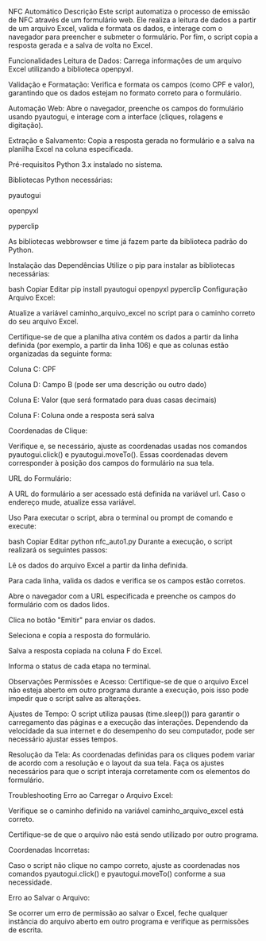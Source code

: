 NFC Automático
Descrição
Este script automatiza o processo de emissão de NFC através de um formulário web. Ele realiza a leitura de dados a partir de um arquivo Excel, valida e formata os dados, e interage com o navegador para preencher e submeter o formulário. Por fim, o script copia a resposta gerada e a salva de volta no Excel.

Funcionalidades
Leitura de Dados: Carrega informações de um arquivo Excel utilizando a biblioteca openpyxl.

Validação e Formatação: Verifica e formata os campos (como CPF e valor), garantindo que os dados estejam no formato correto para o formulário.

Automação Web: Abre o navegador, preenche os campos do formulário usando pyautogui, e interage com a interface (cliques, rolagens e digitação).

Extração e Salvamento: Copia a resposta gerada no formulário e a salva na planilha Excel na coluna especificada.

Pré-requisitos
Python 3.x instalado no sistema.

Bibliotecas Python necessárias:

pyautogui

openpyxl

pyperclip

As bibliotecas webbrowser e time já fazem parte da biblioteca padrão do Python.

Instalação das Dependências
Utilize o pip para instalar as bibliotecas necessárias:

bash
Copiar
Editar
pip install pyautogui openpyxl pyperclip
Configuração
Arquivo Excel:

Atualize a variável caminho_arquivo_excel no script para o caminho correto do seu arquivo Excel.

Certifique-se de que a planilha ativa contém os dados a partir da linha definida (por exemplo, a partir da linha 106) e que as colunas estão organizadas da seguinte forma:

Coluna C: CPF

Coluna D: Campo B (pode ser uma descrição ou outro dado)

Coluna E: Valor (que será formatado para duas casas decimais)

Coluna F: Coluna onde a resposta será salva

Coordenadas de Clique:

Verifique e, se necessário, ajuste as coordenadas usadas nos comandos pyautogui.click() e pyautogui.moveTo(). Essas coordenadas devem corresponder à posição dos campos do formulário na sua tela.

URL do Formulário:

A URL do formulário a ser acessado está definida na variável url. Caso o endereço mude, atualize essa variável.

Uso
Para executar o script, abra o terminal ou prompt de comando e execute:

bash
Copiar
Editar
python nfc_auto1.py
Durante a execução, o script realizará os seguintes passos:

Lê os dados do arquivo Excel a partir da linha definida.

Para cada linha, valida os dados e verifica se os campos estão corretos.

Abre o navegador com a URL especificada e preenche os campos do formulário com os dados lidos.

Clica no botão "Emitir" para enviar os dados.

Seleciona e copia a resposta do formulário.

Salva a resposta copiada na coluna F do Excel.

Informa o status de cada etapa no terminal.

Observações
Permissões e Acesso:
Certifique-se de que o arquivo Excel não esteja aberto em outro programa durante a execução, pois isso pode impedir que o script salve as alterações.

Ajustes de Tempo:
O script utiliza pausas (time.sleep()) para garantir o carregamento das páginas e a execução das interações. Dependendo da velocidade da sua internet e do desempenho do seu computador, pode ser necessário ajustar esses tempos.

Resolução da Tela:
As coordenadas definidas para os cliques podem variar de acordo com a resolução e o layout da sua tela. Faça os ajustes necessários para que o script interaja corretamente com os elementos do formulário.

Troubleshooting
Erro ao Carregar o Arquivo Excel:

Verifique se o caminho definido na variável caminho_arquivo_excel está correto.

Certifique-se de que o arquivo não está sendo utilizado por outro programa.

Coordenadas Incorretas:

Caso o script não clique no campo correto, ajuste as coordenadas nos comandos pyautogui.click() e pyautogui.moveTo() conforme a sua necessidade.

Erro ao Salvar o Arquivo:

Se ocorrer um erro de permissão ao salvar o Excel, feche qualquer instância do arquivo aberto em outro programa e verifique as permissões de escrita.
